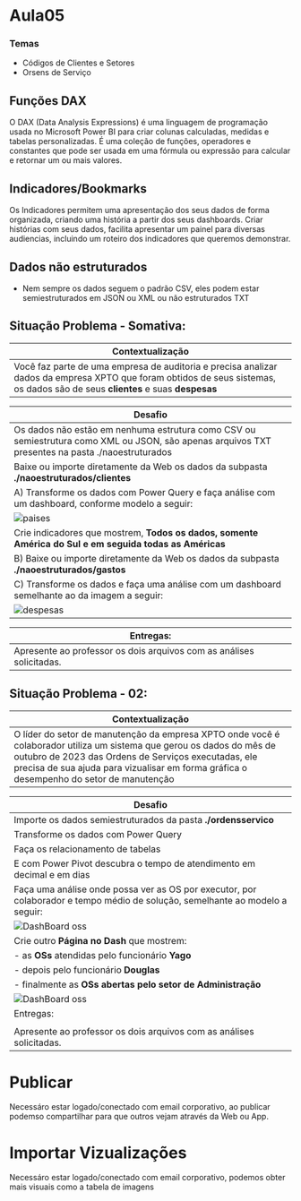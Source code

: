 # Aula05

### Temas

- Códigos de Clientes e Setores
- Orsens de Serviço

## Funções DAX

O DAX (Data Analysis Expressions) é uma linguagem de programação usada no Microsoft Power BI para criar colunas calculadas, medidas e tabelas personalizadas. É uma coleção de funções, operadores e constantes que pode ser usada em uma fórmula ou expressão para calcular e retornar um ou mais valores.

## Indicadores/Bookmarks

Os Indicadores permitem uma apresentação dos seus dados de forma organizada, criando uma história a partir dos seus dashboards. Criar histórias com seus dados, facilita apresentar um painel para diversas audiencias, incluindo um roteiro dos indicadores que queremos demonstrar.

## Dados não estruturados

- Nem sempre os dados seguem o padrão CSV, eles podem estar semiestruturados em JSON ou XML ou não estruturados TXT

## Situação Problema - Somativa:

| Contextualização                                                                                                                                                              |
| ----------------------------------------------------------------------------------------------------------------------------------------------------------------------------- |
| Você faz parte de uma empresa de auditoria e precisa analizar dados da empresa XPTO que foram obtidos de seus sistemas, os dados são de seus **clientes** e suas **despesas** |

| Desafio                                                                                                                                          |
| ------------------------------------------------------------------------------------------------------------------------------------------------ |
| Os dados não estão em nenhuma estrutura como CSV ou semiestrutura como XML ou JSON, são apenas arquivos TXT presentes na pasta ./naoestruturados |
| Baixe ou importe diretamente da Web os dados da subpasta **./naoestruturados/clientes**                                                          |
| A) Transforme os dados com Power Query e faça análise com um dashboard, conforme modelo a seguir:                                                |
| ![paises](./paises.png)                                                                                                                          |
| Crie indicadores que mostrem, **Todos os dados, somente América do Sul e em seguida todas as Américas**                                          |
| B) Baixe ou importe diretamente da Web os dados da subpasta **./naoestruturados/gastos**                                                         |
| C) Transforme os dados e faça uma análise com um dashboard semelhante ao da imagem a seguir:                                                     |
| ![despesas](./despesas.png)                                                                                                                      |

| Entregas:                                                            |
| -------------------------------------------------------------------- |
| Apresente ao professor os dois arquivos com as análises solicitadas. |

## Situação Problema - 02:

| Contextualização                                                                                                                                                                                                                                                        |
| ----------------------------------------------------------------------------------------------------------------------------------------------------------------------------------------------------------------------------------------------------------------------- |
| O líder do setor de manutenção da empresa XPTO onde você é colaborador utiliza um sistema que gerou os dados do mês de outubro de 2023 das Ordens de Serviços executadas, ele precisa de sua ajuda para vizualisar em forma gráfica o desempenho do setor de manutenção |

| Desafio                                                                                                                      |
| ---------------------------------------------------------------------------------------------------------------------------- |
| Importe os dados semiestruturados da pasta **./ordensservico**                                                               |
| Transforme os dados com Power Query                                                                                          |
| Faça os relacionamento de tabelas                                                                                            |
| E com Power Pivot descubra o tempo de atendimento em decimal e em dias                                                       |
| Faça uma análise onde possa ver as OS por executor, por colaborador e tempo médio de solução, semelhante ao modelo a seguir: |
| ![DashBoard oss](./2023-11-21.png)                                                                                                  |
| Crie outro **Página no Dash** que mostrem:                                                                                            |
| - as **OSs** atendidas pelo funcionário **Yago**                                                                             |
| - depois pelo funcionário **Douglas**                                                                                        |
| - finalmente as **OSs abertas pelo setor de Administração**                                                                  |
| ![DashBoard oss](./indicadores.png)                                                                                                  |
| Entregas:                                                            |
| |
| Apresente ao professor os dois arquivos com as análises solicitadas. |

# Publicar

Necessáro estar logado/conectado com email corporativo, ao publicar podemso compartilhar para que outros vejam através da Web ou App.

# Importar Vizualizações

Necessáro estar logado/conectado com email corporativo, podemos obter mais visuais como a tabela de imagens
